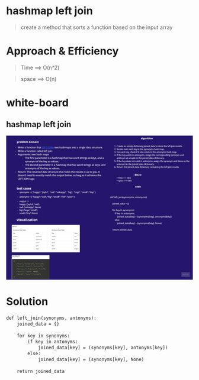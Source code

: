 # hashmap left join

> create a method that sorts a function based on the input array

# Approach & Efficiency

> Time ==> O(n^2)

> space ==> O(n)

# white-board

## hashmap left join
![hashmap left join ](.//hashmap%20left%20join.jpg)


# Solution 

    def left_join(synonyms, antonyms):
        joined_data = {}

        for key in synonyms:
            if key in antonyms:
                joined_data[key] = (synonyms[key], antonyms[key])
            else:
                joined_data[key] = (synonyms[key], None)

        return joined_data